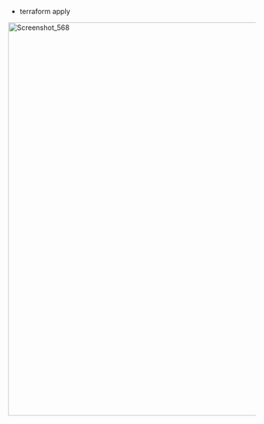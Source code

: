 * terraform apply
<img width="800" alt="Screenshot_568" src="https://user-images.githubusercontent.com/13994900/80296786-7133cc00-8743-11ea-8224-648bcd56612a.png">
